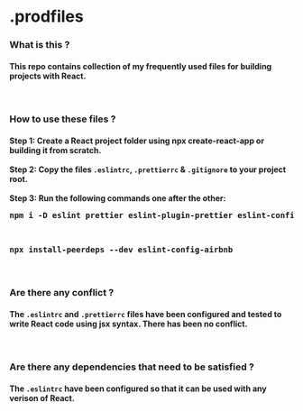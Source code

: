 <html>
  <h1>.prodfiles</h1>
  <h3>What is this ?</h3>
  <h4>
    This repo contains collection of my frequently used files for building
    projects with React.
  </h4>
  <br />
  <h3>How to use these files ?</h3>
  <h4>
    Step 1: Create a React project folder using npx create-react-app or building it from scratch. <br />
    <br />
    Step 2: Copy the files <code>.eslintrc</code>, <code>.prettierrc</code> & <code>.gitignore</code> to your project root. <br />
    <br />
    Step 3: Run the following commands one after the other: <br />
    <pre>
npm i -D eslint prettier eslint-plugin-prettier eslint-config-prettier eslint-plugin-node eslint-config-node</pre
    ><br />
    <pre>npx install-peerdeps --dev eslint-config-airbnb</pre>
  </h4>
  <br />
  <h3>Are there any conflict ?</h3>
  <h4>
    The <code>.eslintrc</code> and <code>.prettierrc</code> files have been
    configured and tested to write React code using jsx syntax. There has been
    no conflict.
  </h4>
  <br />
  <h3>Are there any dependencies that need to be satisfied ?</h3>
  <h4>
    The <code>.eslintrc</code> have been configured so that it can be used with
    any verison of React.
  </h4>
  <br />
</html>

